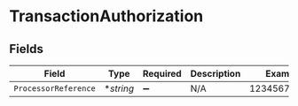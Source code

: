# TransactionAuthorization


## Fields

| Field                | Type                 | Required             | Description          | Example              |
| -------------------- | -------------------- | -------------------- | -------------------- | -------------------- |
| `ProcessorReference` | **string*            | :heavy_minus_sign:   | N/A                  | 123456789XYZ         |